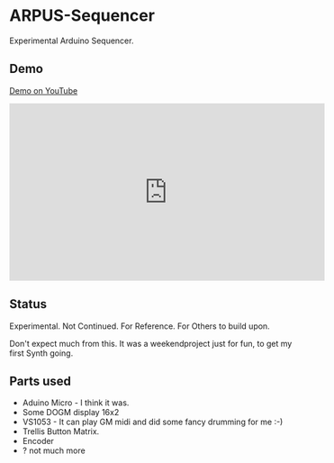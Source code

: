 # ARPUS-Sequencer

Experimental Arduino Sequencer.

## Demo

[Demo on YouTube](https://youtu.be/CoBlpEBPb48)

<iframe width="560" height="315" src="https://www.youtube.com/embed/CoBlpEBPb48" title="YouTube video player" frameborder="0" allow="accelerometer; autoplay; clipboard-write; encrypted-media; gyroscope; picture-in-picture" allowfullscreen></iframe>

## Status

Experimental. Not Continued. For Reference. For Others to build upon.

Don't expect much from this. It was a weekendproject just for fun, to get my first Synth going. 

## Parts used

* Aduino Micro - I think it was.
* Some DOGM display 16x2
* VS1053 - It can play GM midi and did some fancy drumming for me :-)
* Trellis Button Matrix.
* Encoder
* ? not much more

